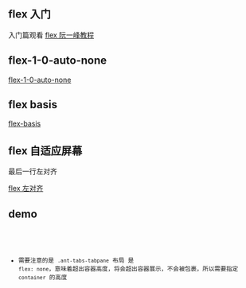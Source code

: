 ## flex 入门

入门篇观看 [flex 阮一峰教程](https://www.ruanyifeng.com/blog/2015/07/flex-grammar.html)

## flex-1-0-auto-none

[flex-1-0-auto-none](https://www.zhangxinxu.com/wordpress/2020/10/css-flex-0-1-none/)

## flex basis

[flex-basis](https://www.zhangxinxu.com/wordpress/2019/12/css-flex-basis/)

## flex 自适应屏幕

最后一行左对齐

[flex 左对齐](https://www.zhangxinxu.com/wordpress/2019/08/css-flex-last-align/)

## demo

<code src="./flex_antd_tabs.jsx" />

- 需要注意的是 `.ant-tabs-tabpane` 布局 是 `flex: none`，意味着超出容器高度，将会超出容器展示，不会被包裹，所以需要指定 `container` 的高度
